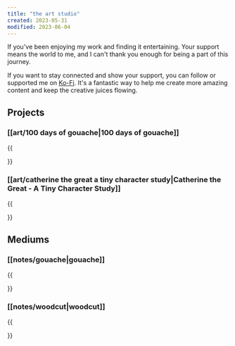 ```yaml
---
title: "the art studio"
created: 2023-05-31
modified: 2023-06-04
---
```

If you've been enjoying my work and finding it entertaining. Your support means the world to me, and I can't thank you enough for being a part of this journey.

If you want to stay connected and show your support, you can follow or supported me on [Ko-Fi](https://ko-fi.com/errbufferoverfl). It's a fantastic way to help me create more amazing content and keep the creative juices flowing.

## Projects

### [[art/100 days of gouache|100 days of gouache]]

{{<summary link="100 days of gouache">}}

### [[art/catherine the great a tiny character study|Catherine the Great - A Tiny Character Study]]

{{<summary link="catherine the great a tiny character study">}}

## Mediums

### [[notes/gouache|gouache]]

{{<summary link="notes/gouache">}}

### [[notes/woodcut|woodcut]]

{{<summary link="notes/woodcut">}}